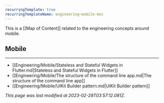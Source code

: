 ```yaml
---
recurringTemplate: true
recurringTemplateName: engineering-mobile-moc
---
```


This is a [[Map of Content]] related to the engineering concepts around mobile.

## Mobile
---
- [[Engineering/Mobile/Stateless and Stateful Widgets in Flutter.md|Stateless and Stateful Widgets in Flutter]]
- [[Engineering/Mobile/The structure of the command line app.md|The structure of the command line app]]
- [[Engineering/Mobile/UIKit Builder pattern.md|UIKit Builder pattern]]


*This page was last modified at 2023-02-28T03:57:12.081Z*.
